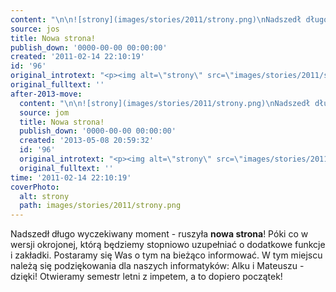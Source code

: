 ```yaml
---
content: "\n\n![strony](images/stories/2011/strony.png)\nNadszedł długo wyczekiwany moment - ruszyła **nowa strona**! Póki co w wersji okrojonej, którą będziemy stopniowo uzupełniać o dodatkowe funkcje i zakładki. Postaramy się Was o tym na bieżąco informować. W tym miejscu należą się podziękowania dla naszych informatyków: Alku i Mateuszu - dzięki! Otwieramy semestr letni z impetem, a to dopiero początek!\n\_\n\n\n<!--CONTENT FROM OLD SERVER (jos before 2013): \n\n![strony](images/stories/2011/strony.png)\n\r\n\nNadszedł długo wyczekiwany moment - ruszyła **nowa strona**! Póki co w wersji okrojonej, którą będziemy stopniowo uzupełniać o dodatkowe funkcje i zakładki. Postaramy się Was o tym na bieżąco informować. W tym miejscu należą się podziękowania dla naszych informatyków: Alku i Mateuszu - dzięki! Otwieramy semestr letni z impetem, a to dopiero początek!\n\r\n\n\_\n\n-->"
source: jos
title: Nowa strona!
publish_down: '0000-00-00 00:00:00'
created: '2011-02-14 22:10:19'
id: '96'
original_introtext: "<p><img alt=\"strony\" src=\"images/stories/2011/strony.png\" style=\"margin-right: 10px; float: left;\" height=\"78\" width=\"78\" /></p>\r\n<p>Nadszedł długo wyczekiwany moment - ruszyła <strong>nowa strona</strong>! Póki co w wersji okrojonej, którą będziemy stopniowo uzupełniać o dodatkowe funkcje i zakładki. Postaramy się Was o tym na bieżąco informować. W tym miejscu należą się podziękowania dla naszych informatyków: Alku i Mateuszu - dzięki! Otwieramy semestr letni z impetem, a to dopiero początek!</p>\r\n<p>\_</p>"
original_fulltext: ''
after-2013-move:
  content: "\n\n![strony](images/stories/2011/strony.png)\nNadszedł długo wyczekiwany moment - ruszyła **nowa strona**! Póki co w wersji okrojonej, którą będziemy stopniowo uzupełniać o dodatkowe funkcje i zakładki. Postaramy się Was o tym na bieżąco informować. W tym miejscu należą się podziękowania dla naszych informatyków: Alku i Mateuszu - dzięki! Otwieramy semestr letni z impetem, a to dopiero początek!\n\_\n"
  source: jom
  title: Nowa strona!
  publish_down: '0000-00-00 00:00:00'
  created: '2013-05-08 20:59:32'
  id: '96'
  original_introtext: "<p><img alt=\"strony\" src=\"images/stories/2011/strony.png\" style=\"margin-right: 10px; float: left;\" height=\"78\" width=\"78\" /></p>\n<p>Nadszedł długo wyczekiwany moment - ruszyła <strong>nowa strona</strong>! Póki co w wersji okrojonej, którą będziemy stopniowo uzupełniać o dodatkowe funkcje i zakładki. Postaramy się Was o tym na bieżąco informować. W tym miejscu należą się podziękowania dla naszych informatyków: Alku i Mateuszu - dzięki! Otwieramy semestr letni z impetem, a to dopiero początek!</p>\n<p>\_</p>"
  original_fulltext: ''
time: '2011-02-14 22:10:19'
coverPhoto:
  alt: strony
  path: images/stories/2011/strony.png
---
```

Nadszedł długo wyczekiwany moment - ruszyła **nowa strona**! Póki co w wersji okrojonej, którą będziemy stopniowo uzupełniać o dodatkowe funkcje i zakładki. Postaramy się Was o tym na bieżąco informować. W tym miejscu należą się podziękowania dla naszych informatyków: Alku i Mateuszu - dzięki! Otwieramy semestr letni z impetem, a to dopiero początek!
 


<!--CONTENT FROM OLD SERVER (jos before 2013): 




Nadszedł długo wyczekiwany moment - ruszyła **nowa strona**! Póki co w wersji okrojonej, którą będziemy stopniowo uzupełniać o dodatkowe funkcje i zakładki. Postaramy się Was o tym na bieżąco informować. W tym miejscu należą się podziękowania dla naszych informatyków: Alku i Mateuszu - dzięki! Otwieramy semestr letni z impetem, a to dopiero początek!


 

-->

<!--{{json:{"created_date":"2011-02-14 22:10:19","publish_down":"0000-00-00 00:00:00","id":"96"}}}-->